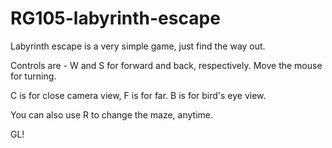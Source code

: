 # RG105-labyrinth-escape


Labyrinth escape is a very simple game, just find the way out.

Controls are - W and S for forward and back, respectively. Move the mouse for turning.

C is for close camera view, F is for far. B is for bird's eye view.

You can also use R to change the maze, anytime. 

GL!
